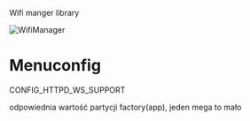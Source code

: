 Wifi manger library 

![WifiManager](https://imgur.com/a/uwa1VwL)


# Menuconfig
CONFIG_HTTPD_WS_SUPPORT


odpowiednia wartość partycji factory(app), jeden mega to mało